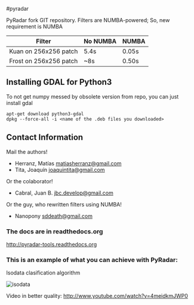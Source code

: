 #pyradar

PyRadar fork GIT repository.
Filters are NUMBA-powered; So, new requirement is NUMBA

|      Filter           |      No NUMBA       |      NUMBA          |
|-----------------------|---------------------|---------------------|
| Kuan on 256x256 patch |        5.4s         |       0.05s         |
| Frost on 256x256 patch|        ~8s          |       0.50s         |



## Installing GDAL for Python3

To not get numpy messed by obsolete version from repo, you can just install gdal

    apt-get download python3-gdal
    dpkg --force-all -i <name of the .deb files you downloaded>

## Contact Information

Mail the authors!
  *  Herranz, Matías <matiasherranz@gmail.com>
  *  Tita, Joaquín <joaquintita@gmail.com>

Or the colaborator!
  *  Cabral, Juan B. <jbc.develop@gmail.com>

Or the guy, who rewritten filters using NUMBA!
  *  Nanopony <sddeath@gmail.com>



### The docs are in readthedocs.org

http://pyradar-tools.readthedocs.org

### This is an example of what you can achieve with PyRadar:

Isodata clasification algorithm

<img align="CENTER"
     src="https://raw.github.com/PyRadar/pyradar/master/stuff/imgs/isodata.gif"
     alt="isodata"/>

Video in better quality: http://www.youtube.com/watch?v=4meidkmJWP0
